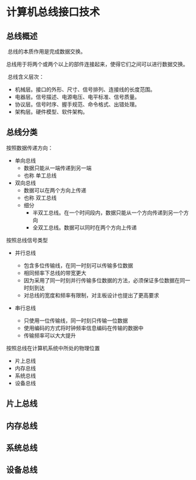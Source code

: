 # 计算机总线接口技术

## 总线概述

​	总线的本质作用是完成数据交换。

​	总线用于将两个或两个以上的部件连接起来，使得它们之间可以进行数据交换。

​	总线含义层次：

- 机械层。接口的外形、尺寸、信号排列、连接线的长度范围。
- 电器层。信号描述、电源电压、电平标准、信号质量。
- 协议层。信号时序、握手规范、命令格式、出错处理。
- 架构层。硬件模型、软件架构。

## 总线分类

按照数据传递方向：

- 单向总线
  - 数据只能从一端传递到另一端
  - 也称 单工总线
- 双向总线
  - 数据可以在两个方向上传递
  - 也称 双工总线
  - 细分
    - 半双工总线。在一个时间段内，数据只能从一个方向传递到另一个方向
    - 全双工总线。数据可以同时在两个方向上传递

按照总线信号类型

- 并行总线
  - 包含多位传输线，在同一时刻可以传输多位数据
  - 相同频率下总线的带宽更大
  - 因为采用了同一时刻并行传输多位数据的方法，必须保证多位数据在同一时刻到达
  - 对总线的宽度和频率有限制，对主板设计也提出了更高要求

- 串行总线
  - 只使用一位传输线，同一时刻只传输一位数据
  - 使用编码的方式将时钟频率信息编码在传输的数据中
  - 传输频率可以大大提升 

按照总线在计算机系统中所处的物理位置

- 片上总线
- 内存总线
- 系统总线
- 设备总线

## 片上总线

## 内存总线

## 系统总线

## 设备总线

